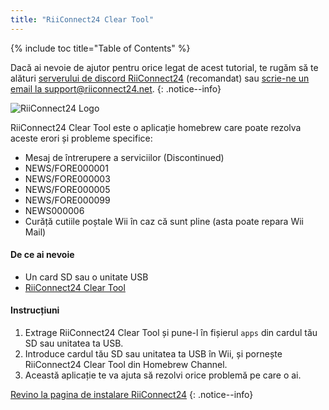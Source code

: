 ```yaml
---
title: "RiiConnect24 Clear Tool"
---
```


{% include toc title="Table of Contents" %}

Dacă ai nevoie de ajutor pentru orice legat de acest tutorial, te rugăm să te alături [serverului de discord RiiConnect24](https://discord.gg/rc24) (recomandat) sau [scrie-ne un email la support@riiconnect24.net](mailto:support@riiconnect24.net).
{: .notice--info}

![RiiConnect24 Logo](/images/WiiRC24Logo.jpg)

RiiConnect24 Clear Tool este o aplicație homebrew care poate rezolva aceste erori și probleme specifice:

+ Mesaj de întrerupere a serviciilor (Discontinued)
+ NEWS/FORE000001
+ NEWS/FORE000003
+ NEWS/FORE000005
+ NEWS/FORE000099
+ NEWS000006
+ Curăță cutiile poștale Wii în caz că sunt pline (asta poate repara Wii Mail)

#### De ce ai nevoie
* Un card SD sau o unitate USB
* [RiiConnect24 Clear Tool](https://oscwii.org/library/app/RC24-Clear-Tool)

#### Instrucțiuni

1. Extrage RiiConnect24 Clear Tool și pune-l în fișierul `apps` din cardul tău SD sau unitatea ta USB.
2. Introduce cardul tău SD sau unitatea ta USB în Wii, și pornește RiiConnect24 Clear Tool din Homebrew Channel.
3. Această aplicație te va ajuta să rezolvi orice problemă pe care o ai.

[Revino la pagina de instalare RiiConnect24](riiconnect24)
{: .notice--info}
